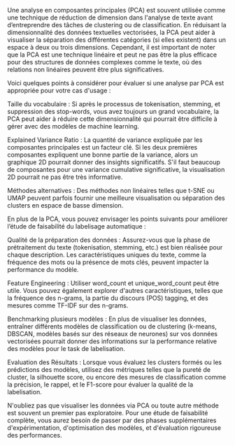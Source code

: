 Une analyse en composantes principales (PCA) est souvent utilisée comme une technique de réduction de dimension dans l'analyse de texte avant d’entreprendre des tâches de clustering ou de classification. En réduisant la dimensionnalité des données textuelles vectorisées, la PCA peut aider à visualiser la séparation des différentes catégories (si elles existent) dans un espace à deux ou trois dimensions. Cependant, il est important de noter que la PCA est une technique linéaire et peut ne pas être la plus efficace pour des structures de données complexes comme le texte, où des relations non linéaires peuvent être plus significatives.

Voici quelques points à considérer pour évaluer si une analyse par PCA est appropriée pour votre cas d'usage :

Taille du vocabulaire : Si après le processus de tokenisation, stemming, et suppression des stop-words, vous avez toujours un grand vocabulaire, la PCA peut aider à réduire cette dimensionnalité qui pourrait être difficile à gérer avec des modèles de machine learning.

Explained Variance Ratio : La quantité de variance expliquée par les composantes principales est un facteur clé. Si les deux premières composantes expliquent une bonne partie de la variance, alors un graphique 2D pourrait donner des insights significatifs. S'il faut beaucoup de composantes pour une variance cumulative significative, la visualisation 2D pourrait ne pas être très informative.

Méthodes alternatives : Des méthodes non linéaires telles que t-SNE ou UMAP peuvent parfois fournir une meilleure visualisation ou séparation des clusters en espace de basse dimension.

En plus de la PCA, vous pouvez envisager les points suivants pour améliorer l’étude de faisabilité du labelisage automatique :

Qualité de la préparation des données : Assurez-vous que la phase de prétraitement du texte (tokenisation, stemming, etc.) est bien réalisée pour chaque description. Les caractéristiques uniques du texte, comme la fréquence des mots ou la présence de mots clés, peuvent impacter la performance du modèle.

Feature Engineering : Utiliser word_count et unique_word_count peut être utile. Vous pouvez également explorer d'autres caractéristiques, telles que la fréquence des n-grams, la partie du discours (POS) tagging, et des mesures comme TF-IDF sur des n-grams.

Benchmarking plusieurs modèles : En plus de visualiser les données, entraîner différents modèles de classification ou de clustering (k-means, DBSCAN, modèles basés sur des réseaux de neurones) sur vos données vectorisées pourrait donner des informations sur la performance relative des modèles pour le task de labelisation.

Evaluation des Résultats : Lorsque vous évaluez les clusters formés ou les prédictions des modèles, utilisez des métriques telles que la pureté de cluster, la silhouette score, ou encore des mesures de classification comme la précision, le rappel, et le F1-score pour évaluer la qualité de la labelisation.

N'oubliez pas que visualiser les données via PCA ou toute autre méthode est souvent un premier pas exploratoire. Pour une étude de faisabilité complète, vous aurez besoin de passer par des phases supplémentaires d'expérimentation, d'optimisation des modèles, et d'évaluation rigoureuse des performances.
